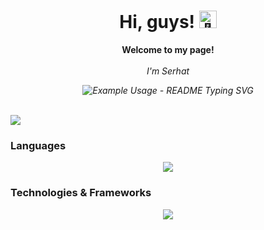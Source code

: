 <h1 align="center">Hi, guys! <img src="https://github.com/wervlad/wervlad/assets/24524555/766d336d-b87d-44ba-807c-c51de2bc6b4d" width="28px" alt="👋"></h1>

<p align="center">
    <b>Welcome to my page!</b><br><br>
    <i>
        I'm Serhat<br>
        <p align="center">
  <img src="https://readme-typing-svg.demolab.com/?lines=I'm+a+self-taught Frontend-developer&font=Fira%20Code&center=true&width=450&height=50&duration=4000&pause=1000" alt="Example Usage - README Typing SVG">
</p>
    </i><br>
    <a href="https://www.linkedin.com/in/sbal95/">
        <img src="https://skillicons.dev/icons?i=linkedin">
    </a>
</p>



### Languages
<p align="center">
  <a href="[https://skillicons.dev](https://github.com/sbal95)">
    <img src="https://skillicons.dev/icons?i=py,java,html,js,ts&theme=dark" />
  </a>
</p>


### Technologies & Frameworks
<p align="center">
  <a href="[https://skillicons.dev](https://github.com/sbal95)">
    <img src="https://skillicons.dev/icons?i=react,redux,nextjs,nodejs,postman,tailwind,mongodb,css,sass,git,vercel,bootstrap,django,express,,jquery,webpack&theme=dark" />
  </a>
</p>

